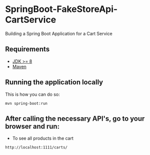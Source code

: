 # SpringBoot-FakeStoreApi-CartService
Building a Spring Boot Application for a Cart Service

## Requirements
- [JDK >= 8](https://www.oracle.com/java/technologies/javase/jdk21-archive-downloads.html)
- [Maven](https://maven.apache.org)

## Running the application locally
This is how you can do so:
```shell
mvn spring-boot:run
```
## After calling the necessary API's, go to your browser and run:

- To see all products in the cart
```shell
http://localhost:1111/carts/
```
